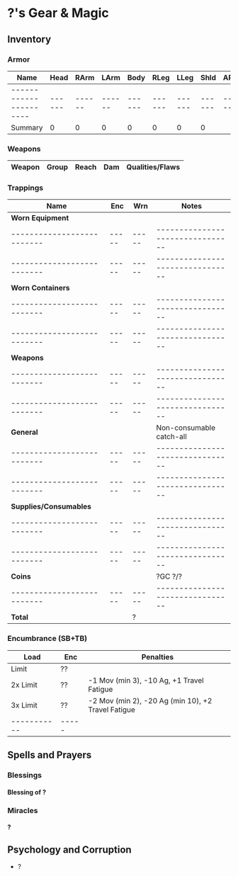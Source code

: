 # ?'s Gear & Magic
## Inventory
### Armor
| Name                 | Head | RArm | LArm | Body | RLeg | LLeg | Shld | AP | Qualities/Flaws
|----------------------|------|------|------|------|------|------|------|----|-----------------
|----------------------|------|------|------|------|------|------|------|----|-----------------
| Summary              |    0 |    0 |    0 |    0 |    0 |    0 |    0 |

### Weapons
| Weapon                       | Group         | Reach   | Dam   | Qualities/Flaws
|------------------------------|---------------|---------|-------|-----------------


### Trappings
| Name                     | Enc | Wrn | Notes
|--------------------------|-----|-----|--------------------------------
| **Worn Equipment**       |     |     |
|--------------------------|-----|-----|--------------------------------
|--------------------------|-----|-----|--------------------------------
| **Worn Containers**      |     |     |
|--------------------------|-----|-----|--------------------------------
|--------------------------|-----|-----|--------------------------------
| **Weapons**              |     |     |
|--------------------------|-----|-----|--------------------------------
|--------------------------|-----|-----|--------------------------------
| **General**              |     |     | Non-consumable catch-all
|--------------------------|-----|-----|--------------------------------
|--------------------------|-----|-----|--------------------------------
| **Supplies/Consumables** |     |     |
|--------------------------|-----|-----|--------------------------------
|--------------------------|-----|-----|--------------------------------
| **Coins**                |     |     | ?GC ?/?
|--------------------------|-----|-----|--------------------------------
| **Total**                |     |   ? |

### Encumbrance (SB+TB)
| Load      | Enc | Penalties
|-----------|-----|------------
| Limit     |  ?? |
| 2x Limit  |  ?? | -1 Mov (min 3), -10 Ag, +1 Travel Fatigue
| 3x Limit  |  ?? | -2 Mov (min 2), -20 Ag (min 10), +2 Travel Fatigue
|-----------|-----|

## Spells and Prayers
### Blessings
#### Blessing of ?

### Miracles
#### ?

## Psychology and Corruption
- ?
